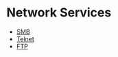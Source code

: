 # Network Services

- [SMB](./network-services-smb.md)
- [Telnet](./network-services-telnet.md)
- [FTP](./network-services-ftp.md)